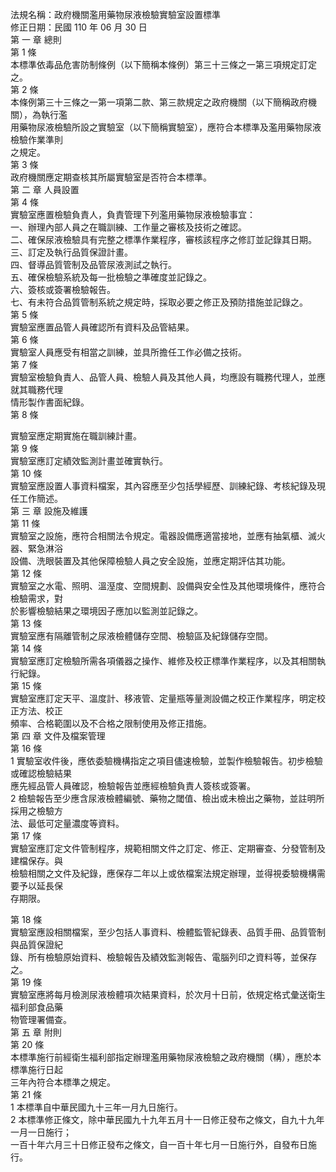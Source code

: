 法規名稱：政府機關濫用藥物尿液檢驗實驗室設置標準  
修正日期：民國 110 年 06 月 30 日  
第 一 章 總則  
第 1 條  
本標準依毒品危害防制條例（以下簡稱本條例）第三十三條之一第三項規定訂定之。  
第 2 條  
本條例第三十三條之一第一項第二款、第三款規定之政府機關（以下簡稱政府機關），為執行濫  
用藥物尿液檢驗所設之實驗室（以下簡稱實驗室），應符合本標準及濫用藥物尿液檢驗作業準則  
之規定。  
第 3 條  
政府機關應定期查核其所屬實驗室是否符合本標準。  
第 二 章 人員設置  
第 4 條  
實驗室應置檢驗負責人，負責管理下列濫用藥物尿液檢驗事宜：  
一、辦理內部人員之在職訓練、工作量之審核及技術之確認。  
二、確保尿液檢驗具有完整之標準作業程序，審核該程序之修訂並記錄其日期。  
三、訂定及執行品質保證計畫。  
四、督導品質管制及品管尿液測試之執行。  
五、確保檢驗系統及每一批檢驗之準確度並記錄之。  
六、簽核或簽署檢驗報告。  
七、有未符合品質管制系統之規定時，採取必要之修正及預防措施並記錄之。  
第 5 條  
實驗室應置品管人員確認所有資料及品管結果。  
第 6 條  
實驗室人員應受有相當之訓練，並具所擔任工作必備之技術。  
第 7 條  
實驗室檢驗負責人、品管人員、檢驗人員及其他人員，均應設有職務代理人，並應就其職務代理  
情形製作書面紀錄。  
第 8 條  


實驗室應定期實施在職訓練計畫。  
第 9 條  
實驗室應訂定績效監測計畫並確實執行。  
第 10 條  
實驗室應設置人事資料檔案，其內容應至少包括學經歷、訓練紀錄、考核紀錄及現任工作簡述。  
第 三 章 設施及維護  
第 11 條  
實驗室之設施，應符合相關法令規定。電器設備應適當接地，並應有抽氣櫃、滅火器、緊急淋浴  
設備、洗眼裝置及其他保障檢驗人員之安全設施，並應定期評估其功能。  
第 12 條  
實驗室之水電、照明、溫溼度、空間規劃、設備與安全性及其他環境條件，應符合檢驗需求，對  
於影響檢驗結果之環境因子應加以監測並記錄之。  
第 13 條  
實驗室應有隔離管制之尿液檢體儲存空間、檢驗區及紀錄儲存空間。  
第 14 條  
實驗室應訂定檢驗所需各項儀器之操作、維修及校正標準作業程序，以及其相關執行紀錄。  
第 15 條  
實驗室應訂定天平、溫度計、移液管、定量瓶等量測設備之校正作業程序，明定校正方法、校正  
頻率、合格範圍以及不合格之限制使用及修正措施。  
第 四 章 文件及檔案管理  
第 16 條  
1 實驗室收件後，應依委驗機構指定之項目儘速檢驗，並製作檢驗報告。初步檢驗或確認檢驗結果  
應先經品管人員確認，檢驗報告並應經檢驗負責人簽核或簽署。  
2 檢驗報告至少應含尿液檢體編號、藥物之閾值、檢出或未檢出之藥物，並註明所採用之檢驗方  
法、最低可定量濃度等資料。  
第 17 條  
實驗室應訂定文件管制程序，規範相關文件之訂定、修正、定期審查、分發管制及建檔保存。與  
檢驗相關之文件及紀錄，應保存二年以上或依檔案法規定辦理，並得視委驗機構需要予以延長保  
存期限。  


第 18 條  
實驗室應設相關檔案，至少包括人事資料、檢體監管紀錄表、品質手冊、品質管制與品質保證紀  
錄、所有檢驗原始資料、檢驗報告及績效監測報告、電腦列印之資料等，並保存之。  
第 19 條  
實驗室應將每月檢測尿液檢體項次結果資料，於次月十日前，依規定格式彙送衛生福利部食品藥  
物管理署備查。  
第 五 章 附則  
第 20 條  
本標準施行前經衛生福利部指定辦理濫用藥物尿液檢驗之政府機關（構），應於本標準施行日起  
三年內符合本標準之規定。  
第 21 條  
1 本標準自中華民國九十三年一月九日施行。  
2 本標準修正條文，除中華民國九十九年五月十一日修正發布之條文，自九十九年一月一日施行；  
一百十年六月三十日修正發布之條文，自一百十年七月一日施行外，自發布日施行。  


